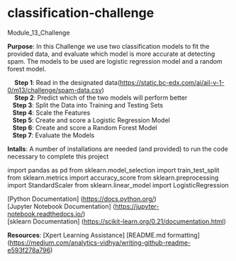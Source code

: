 # classification-challenge
Module_13_Challenge

__Purpose__: In this Challenge we use two classification models to fit the provided data, and evaluate which model is more accurate at detecting spam. The models to be used are logistic regression model and a random forest model.

  &nbsp; &nbsp; __Step 1__: Read in the designated data(https://static.bc-edx.com/ai/ail-v-1-0/m13/challenge/spam-data.csv)  
  &nbsp; &nbsp; __Step 2__: Predict which of the two models will perform better  
  &nbsp; &nbsp;__Step 3__: Split the Data into Training and Testing Sets  
  &nbsp; &nbsp;__Step 4__: Scale the Features  
  &nbsp; &nbsp;__Step 5__: Create and score a Logistic Regression Model  
  &nbsp; &nbsp;__Step 6__: Create and score a Random Forest Model  
  &nbsp; &nbsp;__Step 7__: Evaluate the Models 

__Intalls__: A number of installations are needed (and provided) to run the code necessary to complete this project  
  
import pandas as pd
from sklearn.model_selection import train_test_split
from sklearn.metrics import accuracy_score
from sklearn.preprocessing import StandardScaler
from sklearn.linear_model import LogisticRegression

[Python Documentation] (https://docs.python.org/)  
[Jupyter Notebook Documentation] (https://jupyter-notebook.readthedocs.io/)  
[sklearn Documentation]  (https://scikit-learn.org/0.21/documentation.html)

__Resources__:
[Xpert Learning Assistance]
[README.md formatting] (https://medium.com/analytics-vidhya/writing-github-readme-e593f278a796)  

